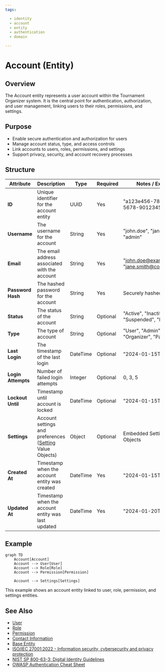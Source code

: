 ```yaml
---
tags:

  - identity
  - account
  - entity
  - authentication
  - domain

---
```


# Account (Entity)

## Overview

The Account entity represents a user account within the Tournament Organizer system. It is the central point for authentication, authorization, and user management, linking users to their roles, permissions, and settings.

## Purpose

- Enable secure authentication and authorization for users
- Manage account status, type, and access controls
- Link accounts to users, roles, permissions, and settings
- Support privacy, security, and account recovery processes

## Structure

| Attribute          | Description                                         | Type     | Required | Notes / Example                                      |
|--------------------|-----------------------------------------------------|----------|----------|------------------------------------------------------|
| **ID**             | Unique identifier for the account entity            | UUID     | Yes      | "a123e456-7890-1234-5678-901234567890"              |
| **Username**       | The username for the account                        | String   | Yes      | "john.doe", "jane_smith", "admin"                  |
| **Email**          | The email address associated with the account       | String   | Yes      | "<john.doe@example.com>", "<jane.smith@company.com>"    |
| **Password Hash**  | The hashed password for the account                 | String   | Yes      | Securely hashed password                             |
| **Status**         | The status of the account                          | String   | Optional | "Active", "Inactive", "Suspended", "Locked"         |
| **Type**           | The type of account                                | String   | Optional | "User", "Admin", "Organizer", "Participant"         |
| **Last Login**     | The timestamp of the last login                     | DateTime | Optional | "2024-01-15T10:30:00Z"                              |
| **Login Attempts** | Number of failed login attempts                     | Integer  | Optional | 0, 3, 5                                              |
| **Lockout Until**  | Timestamp until account is locked                   | DateTime | Optional | "2024-01-15T11:30:00Z"                              |
| **Settings**       | Account settings and preferences ([Setting](setting/setting.md) Value Objects) | Object   | Optional | Embedded Setting Value Objects                       |
| **Created At**     | Timestamp when the account entity was created       | DateTime | Yes      | "2024-01-15T10:30:00Z"                              |
| **Updated At**     | Timestamp when the account entity was last updated  | DateTime | Yes      | "2024-01-20T14:45:00Z"                              |

## Example

```mermaid
graph TD
    Account[Account]
    Account --> User[User]
    Account --> Role[Role]
    Account --> Permission[Permission]

    Account --> Settings[Settings]
```

This example shows an account entity linked to user, role, permission, and settings entities.

## See Also

- [User](../profile/human.md)
- [Role](../role/role.md)
- [Permission](../role/permission/README.md)
- [Contact Information](../contact_information.md)
- [Base Entity](../../foundation/base_entity.md)
- [ISO/IEC 27001:2022 - Information security, cybersecurity and privacy protection](https://www.iso.org/standard/27001)
- [NIST SP 800-63-3: Digital Identity Guidelines](https://pages.nist.gov/800-63-3/)
- [OWASP Authentication Cheat Sheet](https://cheatsheetseries.owasp.org/cheatsheets/Authentication_Cheat_Sheet.html)
